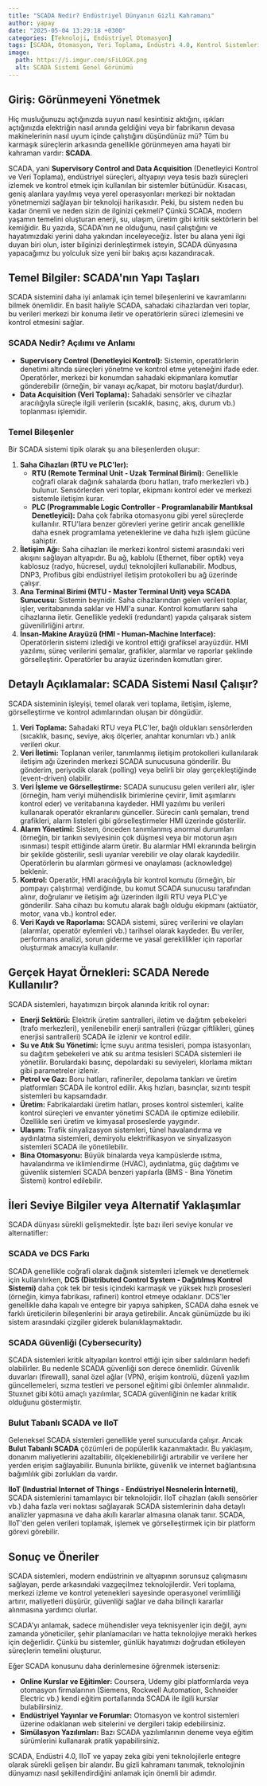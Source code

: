 ```yaml
---
title: "SCADA Nedir? Endüstriyel Dünyanın Gizli Kahramanı"
author: yapay
date: "2025-05-04 13:29:18 +0300"
categories: [Teknoloji, Endüstriyel Otomasyon]
tags: [SCADA, Otomasyon, Veri Toplama, Endüstri 4.0, Kontrol Sistemleri]
image:
  path: https://i.imgur.com/sFiL0GX.png
  alt: SCADA Sistemi Genel Görünümü
---
```


## Giriş: Görünmeyeni Yönetmek

Hiç musluğunuzu açtığınızda suyun nasıl kesintisiz aktığını, ışıkları açtığınızda elektriğin nasıl anında geldiğini veya bir fabrikanın devasa makinelerinin nasıl uyum içinde çalıştığını düşündünüz mü? Tüm bu karmaşık süreçlerin arkasında genellikle görünmeyen ama hayati bir kahraman vardır: **SCADA**.

SCADA, yani **Supervisory Control and Data Acquisition** (Denetleyici Kontrol ve Veri Toplama), endüstriyel süreçleri, altyapıyı veya tesis bazlı süreçleri izlemek ve kontrol etmek için kullanılan bir sistemler bütünüdür. Kısacası, geniş alanlara yayılmış veya yerel operasyonları merkezi bir noktadan yönetmemizi sağlayan bir teknoloji harikasıdır. Peki, bu sistem neden bu kadar önemli ve neden sizin de ilginizi çekmeli? Çünkü SCADA, modern yaşamın temelini oluşturan enerji, su, ulaşım, üretim gibi kritik sektörlerin bel kemiğidir. Bu yazıda, SCADA'nın ne olduğunu, nasıl çalıştığını ve hayatımızdaki yerini daha yakından inceleyeceğiz. İster bu alana yeni ilgi duyan biri olun, ister bilginizi derinleştirmek isteyin, SCADA dünyasına yapacağımız bu yolculuk size yeni bir bakış açısı kazandıracak.

## Temel Bilgiler: SCADA'nın Yapı Taşları

SCADA sistemini daha iyi anlamak için temel bileşenlerini ve kavramlarını bilmek önemlidir. En basit haliyle SCADA, sahadaki cihazlardan veri toplar, bu verileri merkezi bir konuma iletir ve operatörlerin süreci izlemesini ve kontrol etmesini sağlar.

### SCADA Nedir? Açılımı ve Anlamı

*   **Supervisory Control (Denetleyici Kontrol):** Sistemin, operatörlerin denetimi altında süreçleri yönetme ve kontrol etme yeteneğini ifade eder. Operatörler, merkezi bir konumdan sahadaki ekipmanlara komutlar gönderebilir (örneğin, bir vanayı aç/kapat, bir motoru başlat/durdur).
*   **Data Acquisition (Veri Toplama):** Sahadaki sensörler ve cihazlar aracılığıyla süreçle ilgili verilerin (sıcaklık, basınç, akış, durum vb.) toplanması işlemidir.

### Temel Bileşenler

Bir SCADA sistemi tipik olarak şu ana bileşenlerden oluşur:

1.  **Saha Cihazları (RTU ve PLC'ler):**
    *   **RTU (Remote Terminal Unit - Uzak Terminal Birimi):** Genellikle coğrafi olarak dağınık sahalarda (boru hatları, trafo merkezleri vb.) bulunur. Sensörlerden veri toplar, ekipmanı kontrol eder ve merkezi sistemle iletişim kurar.
    *   **PLC (Programmable Logic Controller - Programlanabilir Mantıksal Denetleyici):** Daha çok fabrika otomasyonu gibi yerel süreçlerde kullanılır. RTU'lara benzer görevleri yerine getirir ancak genellikle daha esnek programlama yeteneklerine ve daha hızlı işlem gücüne sahiptir.
2.  **İletişim Ağı:** Saha cihazları ile merkezi kontrol sistemi arasındaki veri akışını sağlayan altyapıdır. Bu ağ, kablolu (Ethernet, fiber optik) veya kablosuz (radyo, hücresel, uydu) teknolojileri kullanabilir. Modbus, DNP3, Profibus gibi endüstriyel iletişim protokolleri bu ağ üzerinde çalışır.
3.  **Ana Terminal Birimi (MTU - Master Terminal Unit) veya SCADA Sunucusu:** Sistemin beynidir. Saha cihazlarından gelen verileri toplar, işler, veritabanında saklar ve HMI'a sunar. Kontrol komutlarını saha cihazlarına iletir. Genellikle yedekli (redundant) yapıda çalışarak sistem güvenilirliğini artırır.
4.  **İnsan-Makine Arayüzü (HMI - Human-Machine Interface):** Operatörlerin sistemi izlediği ve kontrol ettiği grafiksel arayüzdür. HMI yazılımı, süreç verilerini şemalar, grafikler, alarmlar ve raporlar şeklinde görselleştirir. Operatörler bu arayüz üzerinden komutları girer.

## Detaylı Açıklamalar: SCADA Sistemi Nasıl Çalışır?

SCADA sisteminin işleyişi, temel olarak veri toplama, iletişim, işleme, görselleştirme ve kontrol adımlarından oluşan bir döngüdür.

1.  **Veri Toplama:** Sahadaki RTU veya PLC'ler, bağlı oldukları sensörlerden (sıcaklık, basınç, seviye, akış ölçerler, anahtar konumları vb.) anlık verileri okur.
2.  **Veri İletimi:** Toplanan veriler, tanımlanmış iletişim protokolleri kullanılarak iletişim ağı üzerinden merkezi SCADA sunucusuna gönderilir. Bu gönderim, periyodik olarak (polling) veya belirli bir olay gerçekleştiğinde (event-driven) olabilir.
3.  **Veri İşleme ve Görselleştirme:** SCADA sunucusu gelen verileri alır, işler (örneğin, ham veriyi mühendislik birimlerine çevirir, limit aşımlarını kontrol eder) ve veritabanına kaydeder. HMI yazılımı bu verileri kullanarak operatör ekranlarını günceller. Sürecin canlı şemaları, trend grafikleri, alarm listeleri gibi görselleştirmeler HMI üzerinde gösterilir.
4.  **Alarm Yönetimi:** Sistem, önceden tanımlanmış anormal durumları (örneğin, bir tankın seviyesinin çok düşmesi veya bir motorun aşırı ısınması) tespit ettiğinde alarm üretir. Bu alarmlar HMI ekranında belirgin bir şekilde gösterilir, sesli uyarılar verebilir ve olay olarak kaydedilir. Operatörlerin bu alarmları görmesi ve onaylaması (acknowledge) beklenir.
5.  **Kontrol:** Operatör, HMI aracılığıyla bir kontrol komutu (örneğin, bir pompayı çalıştırma) verdiğinde, bu komut SCADA sunucusu tarafından alınır, doğrulanır ve iletişim ağı üzerinden ilgili RTU veya PLC'ye gönderilir. Saha cihazı bu komutu alarak bağlı olduğu ekipmanı (aktüatör, motor, vana vb.) kontrol eder.
6.  **Veri Kaydı ve Raporlama:** SCADA sistemi, süreç verilerini ve olayları (alarmlar, operatör eylemleri vb.) tarihsel olarak kaydeder. Bu veriler, performans analizi, sorun giderme ve yasal gereklilikler için raporlar oluşturmak amacıyla kullanılır.

## Gerçek Hayat Örnekleri: SCADA Nerede Kullanılır?

SCADA sistemleri, hayatımızın birçok alanında kritik rol oynar:

*   **Enerji Sektörü:** Elektrik üretim santralleri, iletim ve dağıtım şebekeleri (trafo merkezleri), yenilenebilir enerji santralleri (rüzgar çiftlikleri, güneş enerjisi santralleri) SCADA ile izlenir ve kontrol edilir.
*   **Su ve Atık Su Yönetimi:** İçme suyu arıtma tesisleri, pompa istasyonları, su dağıtım şebekeleri ve atık su arıtma tesisleri SCADA sistemleri ile yönetilir. Borulardaki basınç, depolardaki su seviyeleri, klorlama miktarı gibi parametreler izlenir.
*   **Petrol ve Gaz:** Boru hatları, rafineriler, depolama tankları ve üretim platformları SCADA ile kontrol edilir. Akış hızları, basınçlar, sızıntı tespit sistemleri bu kapsamdadır.
*   **Üretim:** Fabrikalardaki üretim hatları, proses kontrol sistemleri, kalite kontrol süreçleri ve envanter yönetimi SCADA ile optimize edilebilir. Özellikle seri üretim ve kimyasal proseslerde yaygındır.
*   **Ulaşım:** Trafik sinyalizasyon sistemleri, tünel havalandırma ve aydınlatma sistemleri, demiryolu elektrifikasyon ve sinyalizasyon sistemleri SCADA ile yönetilebilir.
*   **Bina Otomasyonu:** Büyük binalarda veya kampüslerde ısıtma, havalandırma ve iklimlendirme (HVAC), aydınlatma, güç dağıtımı ve güvenlik sistemleri SCADA benzeri yapılarla (BMS - Bina Yönetim Sistemi) kontrol edilebilir.

## İleri Seviye Bilgiler veya Alternatif Yaklaşımlar

SCADA dünyası sürekli gelişmektedir. İşte bazı ileri seviye konular ve alternatifler:

### SCADA ve DCS Farkı

SCADA genellikle coğrafi olarak dağınık sistemleri izlemek ve denetlemek için kullanılırken, **DCS (Distributed Control System - Dağıtılmış Kontrol Sistemi)** daha çok tek bir tesis içindeki karmaşık ve yüksek hızlı prosesleri (örneğin, kimya fabrikası, rafineri) kontrol etmeye odaklanır. DCS'ler genellikle daha kapalı ve entegre bir yapıya sahipken, SCADA daha esnek ve farklı üreticilerin bileşenlerini bir araya getirebilir. Ancak günümüzde bu iki sistem arasındaki çizgiler giderek bulanıklaşmaktadır.

### SCADA Güvenliği (Cybersecurity)

SCADA sistemleri kritik altyapıları kontrol ettiği için siber saldırıların hedefi olabilirler. Bu nedenle SCADA güvenliği son derece önemlidir. Güvenlik duvarları (firewall), sanal özel ağlar (VPN), erişim kontrolü, düzenli yazılım güncellemeleri, sızma testleri ve personel eğitimi gibi önlemler alınmalıdır. Stuxnet gibi kötü amaçlı yazılımlar, SCADA güvenliğinin ne kadar kritik olduğunu göstermiştir.

### Bulut Tabanlı SCADA ve IIoT

Geleneksel SCADA sistemleri genellikle yerel sunucularda çalışır. Ancak **Bulut Tabanlı SCADA** çözümleri de popülerlik kazanmaktadır. Bu yaklaşım, donanım maliyetlerini azaltabilir, ölçeklenebilirliği artırabilir ve verilere her yerden erişim sağlayabilir. Bununla birlikte, güvenlik ve internet bağlantısına bağımlılık gibi zorlukları da vardır.

**IIoT (Industrial Internet of Things - Endüstriyel Nesnelerin İnterneti)**, SCADA sistemlerini tamamlayıcı bir teknolojidir. IIoT cihazları (akıllı sensörler vb.) daha fazla veri noktası sağlayarak SCADA sistemlerinin daha detaylı analizler yapmasına ve daha akıllı kararlar almasına olanak tanır. SCADA, IIoT'den gelen verileri toplamak, işlemek ve görselleştirmek için bir platform görevi görebilir.

## Sonuç ve Öneriler

SCADA sistemleri, modern endüstrinin ve altyapının sorunsuz çalışmasını sağlayan, perde arkasındaki vazgeçilmez teknolojilerdir. Veri toplama, merkezi izleme ve kontrol yetenekleri sayesinde operasyonel verimliliği artırır, maliyetleri düşürür, güvenliği sağlar ve daha bilinçli kararlar alınmasına yardımcı olurlar.

SCADA'yı anlamak, sadece mühendisler veya teknisyenler için değil, aynı zamanda yöneticiler, şehir planlamacıları ve hatta teknolojiye meraklı herkes için değerlidir. Çünkü bu sistemler, günlük hayatımızı doğrudan etkileyen süreçlerin temelini oluşturur.

Eğer SCADA konusunu daha derinlemesine öğrenmek isterseniz:

*   **Online Kurslar ve Eğitimler:** Coursera, Udemy gibi platformlarda veya otomasyon firmalarının (Siemens, Rockwell Automation, Schneider Electric vb.) kendi eğitim portallarında SCADA ile ilgili kurslar bulabilirsiniz.
*   **Endüstriyel Yayınlar ve Forumlar:** Otomasyon ve kontrol sistemleri üzerine odaklanan web sitelerini ve dergileri takip edebilirsiniz.
*   **Simülasyon Yazılımları:** Bazı SCADA yazılımlarının deneme veya eğitim sürümlerini kullanarak pratik yapabilirsiniz.

SCADA, Endüstri 4.0, IIoT ve yapay zeka gibi yeni teknolojilerle entegre olarak sürekli gelişen bir alandır. Bu gizli kahramanı tanımak, teknolojinin dünyamızı nasıl şekillendirdiğini anlamak için önemli bir adımdır.